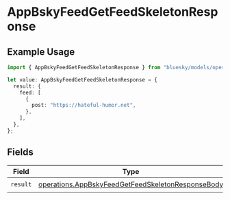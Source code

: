 # AppBskyFeedGetFeedSkeletonResponse

## Example Usage

```typescript
import { AppBskyFeedGetFeedSkeletonResponse } from "bluesky/models/operations";

let value: AppBskyFeedGetFeedSkeletonResponse = {
  result: {
    feed: [
      {
        post: "https://hateful-humor.net",
      },
    ],
  },
};
```

## Fields

| Field                                                                                                                  | Type                                                                                                                   | Required                                                                                                               | Description                                                                                                            |
| ---------------------------------------------------------------------------------------------------------------------- | ---------------------------------------------------------------------------------------------------------------------- | ---------------------------------------------------------------------------------------------------------------------- | ---------------------------------------------------------------------------------------------------------------------- |
| `result`                                                                                                               | [operations.AppBskyFeedGetFeedSkeletonResponseBody](../../models/operations/appbskyfeedgetfeedskeletonresponsebody.md) | :heavy_check_mark:                                                                                                     | N/A                                                                                                                    |